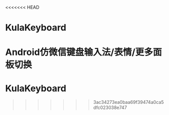 <<<<<<< HEAD
# KulaKeyboard
Android仿微信键盘输入法/表情/更多面板切换
=======
# KulaKeyboard
>>>>>>> 3ac34273ea0baa69f39474a0ca5dfc023038e747
